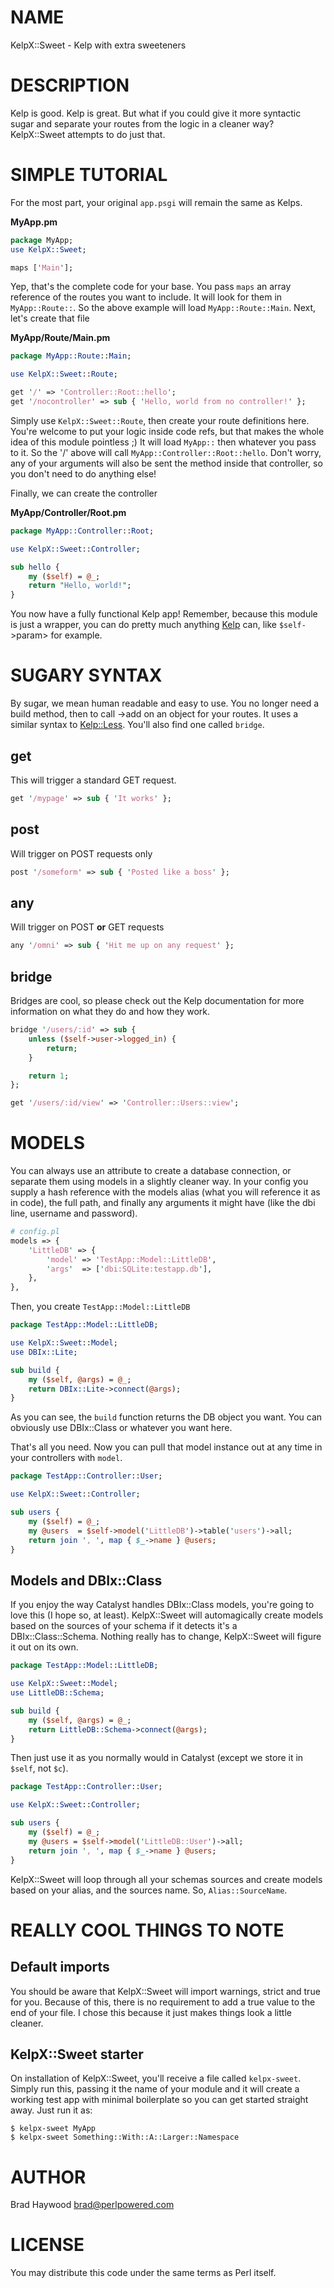 # NAME

KelpX::Sweet - Kelp with extra sweeteners

# DESCRIPTION

Kelp is good. Kelp is great. But what if you could give it more syntactic sugar and separate your routes from the logic in a cleaner way? KelpX::Sweet attempts to do just that.

# SIMPLE TUTORIAL

For the most part, your original `app.psgi` will remain the same as Kelps.

**MyApp.pm**

```perl
package MyApp;
use KelpX::Sweet;

maps ['Main'];
```

Yep, that's the complete code for your base. You pass `maps` an array reference of the routes you want to include. 
It will look for them in `MyApp::Route::`. So the above example will load `MyApp::Route::Main`.
Next, let's create that file

**MyApp/Route/Main.pm**

```perl
package MyApp::Route::Main;

use KelpX::Sweet::Route;

get '/' => 'Controller::Root::hello';
get '/nocontroller' => sub { 'Hello, world from no controller!' };
```

Simply use `KelpX::Sweet::Route`, then create your route definitions here. You're welcome to put your logic inside code refs, 
but that makes the whole idea of this module pointless ;) 
It will load `MyApp::` then whatever you pass to it. So the '/' above will call `MyApp::Controller::Root::hello`. Don't worry, 
any of your arguments will also be sent the method inside that controller, so you don't need to do anything else!

Finally, we can create the controller

**MyApp/Controller/Root.pm**

```perl
package MyApp::Controller::Root;

use KelpX::Sweet::Controller;

sub hello {
    my ($self) = @_;
    return "Hello, world!";
}
```

You now have a fully functional Kelp app! Remember, because this module is just a wrapper, you can do pretty much anything [Kelp](https://metacpan.org/pod/Kelp) 
can, like `$self-`>param> for example.

# SUGARY SYNTAX

By sugar, we mean human readable and easy to use. You no longer need a build method, then to call ->add on an object for your 
routes. It uses a similar syntax to [Kelp::Less](https://metacpan.org/pod/Kelp::Less). You'll also find one called `bridge`.

## get

This will trigger a standard GET request.

```perl
get '/mypage' => sub { 'It works' };
```

## post

Will trigger on POST requests only

```perl
post '/someform' => sub { 'Posted like a boss' };
```

## any

Will trigger on POST **or** GET requests

```perl
any '/omni' => sub { 'Hit me up on any request' };
```

## bridge

Bridges are cool, so please check out the Kelp documentation for more information on what they do and how they work.

```perl
bridge '/users/:id' => sub {
    unless ($self->user->logged_in) {
        return;
    }

    return 1;
};

get '/users/:id/view' => 'Controller::Users::view';
```

# MODELS

You can always use an attribute to create a database connection, or separate them using models in a slightly cleaner way.
In your config you supply a hash reference with the models alias (what you will reference it as in code), the full path, and finally any 
arguments it might have (like the dbi line, username and password).

```perl
# config.pl
models => {
    'LittleDB' => {
        'model' => 'TestApp::Model::LittleDB',
        'args'  => ['dbi:SQLite:testapp.db'],
    },
},
```

Then, you create `TestApp::Model::LittleDB`

```perl
package TestApp::Model::LittleDB;

use KelpX::Sweet::Model;
use DBIx::Lite;

sub build {
    my ($self, @args) = @_;
    return DBIx::Lite->connect(@args);
}
```

As you can see, the `build` function returns the DB object you want. You can obviously use DBIx::Class or whatever you want here.

That's all you need. Now you can pull that model instance out at any time in your controllers with `model`.

```perl
package TestApp::Controller::User;

use KelpX::Sweet::Controller;

sub users {
    my ($self) = @_;
    my @users  = $self->model('LittleDB')->table('users')->all;
    return join ', ', map { $_->name } @users;
}
```

## Models and DBIx::Class

If you enjoy the way Catalyst handles DBIx::Class models, you're going to love this (I hope so, at least). KelpX::Sweet will automagically 
create models based on the sources of your schema if it detects it's a DBIx::Class::Schema.
Nothing really has to change, KelpX::Sweet will figure it out on its own.

```perl
package TestApp::Model::LittleDB;

use KelpX::Sweet::Model;
use LittleDB::Schema;

sub build {
    my ($self, @args) = @_;
    return LittleDB::Schema->connect(@args);
}
```

Then just use it as you normally would in Catalyst (except we store it in `$self`, not `$c`).

```perl
package TestApp::Controller::User;

use KelpX::Sweet::Controller;

sub users {
    my ($self) = @_;
    my @users = $self->model('LittleDB::User')->all;
    return join ', ', map { $_->name } @users;
}
```

KelpX::Sweet will loop through all your schemas sources and create models based on your alias, and the sources name. So, `Alias::SourceName`.

# REALLY COOL THINGS TO NOTE

## Default imports

You should be aware that KelpX::Sweet will import warnings, strict and true for you. Because of this, there is no requirement to 
add a true value to the end of your file. I chose this because it just makes things look a little cleaner.

## KelpX::Sweet starter

On installation of KelpX::Sweet, you'll receive a file called `kelpx-sweet`. Simply run this, passing it the name of your module 
and it will create a working test app with minimal boilerplate so you can get started straight away. Just run it as:

```
$ kelpx-sweet MyApp
$ kelpx-sweet Something::With::A::Larger::Namespace
```

# AUTHOR

Brad Haywood <brad@perlpowered.com>

# LICENSE

You may distribute this code under the same terms as Perl itself.
